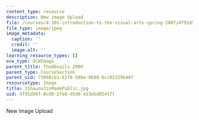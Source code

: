 ```yaml
---
content_type: resource
description: New image Upload
file: /courses/4-301-introduction-to-the-visual-arts-spring-2007/4f91d56f8cd02fa8d5d0e33ebd854f7f_1ShaunaJinMadePublic.jpg
file_type: image/jpeg
image_metadata:
  caption: ''
  credit: ''
  image-alt: ''
learning_resource_types: []
ocw_type: OCWImage
parent_title: Thumbnails 2004
parent_type: CourseSection
parent_uid: 73098cb1-61f8-58be-0b68-6cc02329b48f
resourcetype: Image
title: 1ShaunaJinMadePublic.jpg
uid: 4f91d56f-8cd0-2fa8-d5d0-e33ebd854f7f
---
```

New image Upload

